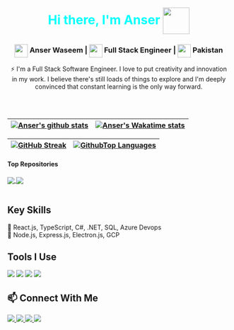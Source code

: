 <h1 align="center">
  <span style="color: aqua">Hi there, I'm Anser</span> <img src="https://media.giphy.com/media/gM5qFksULw54NMWyry/giphy.gif" width="60" height="60"  align="center"/>
</h1>

<h3 align="center">
<img src="https://media.giphy.com/media/LEe5yo2E9Fi3FmuEPK/giphy.gif" width="30" height="30" align="center"/> Anser Waseem |
<img src="https://media.giphy.com/media/WFZvB7VIXBgiz3oDXE/giphy.gif" width="30" height="30" align="center"/> Full Stack Engineer | 
<img src="https://media.giphy.com/media/57ZONYwnLOKVgLuApK/giphy.gif" width="30" height="30" align="center"/> Pakistan
</h3>

<p align="center">
  ⚡ I'm a Full Stack Software Engineer. I love to put creativity and innovation in my work. I believe there's still loads of things to explore and I'm deeply convinced that constant learning is the only way forward.
</p>
<br/>
<br/>

| <a href="https://github.com/anserwaseem"><img align="center" src="https://github-readme-stats-git-masterrstaa-rickstaa.vercel.app/api?username=anserwaseem&show_icons=true&count_private=true&title_color=a0c334&icon_color=deff8b&text_color=deff8b&bg_color=120,212121,6252C2" alt="Anser's github stats" /></a> | <a href="https://github.com/anserwaseem"><img align="center" src="https://github-readme-stats.vercel.app/api/wakatime?username=anserwaseem&layout=compact&title_color=a0c334&icon_color=deff8b&text_color=deff8b&bg_color=120,212121,6252C2&custom_title=Wakatime%20Stats%20(this%20week)" alt="Anser's Wakatime stats" /></a> |
| ------------------------------------------------------------------------------------------------------------------------------------------------------------------------------------------------------------------------------------------------------------------------------------------------------------------ | ------------------------------------------------------------------------------------------------------------------------------------------------------------------------------------------------------------------------------------------------------------------------------------------------------------------------------ |

| <a href="https://github.com/anserwaseem"><img align="center" src="https://github-readme-streak-stats.herokuapp.com/?user=anserwaseem&currStreakNum=2FD3EB&fire=pink&sideLabels=F00&theme=radical" alt="GitHub Streak" /></a> | <a href="https://github.com/anserwaseem"><img align="center" src="https://github-readme-stats-git-masterrstaa-rickstaa.vercel.app/api/top-langs/?username=anserwaseem&layout=compact&card_width=448&title_color=a0c334&text_color=deff8b&bg_color=120,212121,6252C2" alt="GithubTop Languages" /></a> |
| ---------------------------------------------------------------------------------------------------------------------------------------------------------------------------------------------------------------------------- | ----------------------------------------------------------------------------------------------------------------------------------------------------------------------------------------------------------------------------------------------------------------------------------------------------- |

#### Top Repositories

<a href="https://github.com/anserwaseem/MAthAdventuresWithPython">
  <img align="center" src="https://github-readme-stats.vercel.app/api/pin/?username=anserwaseem&repo=MathAdventuresWithPython&theme=onedark" />
</a>
<a href="https://github.com/anserwaseem/automadeasy">
  <img align="center" src="https://github-readme-stats.vercel.app/api/pin/?username=anserwaseem&repo=automadeasy&theme=onedark" />
</a>

<br />
<br />

## Key Skills

<p>
  💬 React.js, TypeScript, C#, .NET, SQL, Azure Devops<br>
  📖 Node.js, Express.js, Electron.js, GCP
<!---
  <br><br>
  <img src="https://img.shields.io/badge/React★★★★☆-000000?logo=React&labelColor=e34f26&logoColor=ffffff" />
  <img src="https://img.shields.io/badge/TypeScript-★★★☆☆-000000?logo=TypeScript-&labelColor=1572b6&logoColor=ffffff" />
  --->
</p>

## Tools I Use

<p>
  <img src="https://img.shields.io/badge/VS%20Code-007acc?logo=Visual-Studio-Code&labelColor=007acc&logoColor=ffffff" />
  <img src="https://img.shields.io/badge/Visual%20Studio-9571bf?logo=Visual-Studio&labelColor=9571bf&logoColor=ffffff" />
  <img src="https://img.shields.io/badge/Github-181717?logo=GitHub&labelColor=181717&logoColor=ffffff" />
  <img src="https://img.shields.io/badge/Postman-ff6c37?logo=Postman&labelColor=ff6c37&logoColor=ffffff" />
</p>

## 📫 Connect With Me

<p>
  <a href="https://linkedin.com/in/anserwaseem"> <img src="https://img.shields.io/badge/Linkedin-0077b5?style=plastic&logo=Linkedin&labelColor=0077b5&logoColor=ffffff" />
  <a href="https://www.facebook.com/profile.php?id=100012232218081"> <img src="https://img.shields.io/badge/Facebook-1877f2?style=plastic&logo=Facebook&labelColor=1877f2&logoColor=ffffff" />
  <a href="https://twitter.com/anser_waseem"> <img src="https://img.shields.io/badge/Twitter-1da1f2?style=plastic&logo=Twitter&labelColor=1da1f2&logoColor=ffffff" />
  <a href="mailto:hafiz.anser.waseem@gmail.com"> <img src="https://img.shields.io/badge/Gmail-d14836?style=plastic&logo=Gmail&labelColor=d14836&logoColor=ffffff" />
</p>
